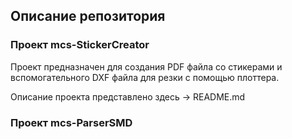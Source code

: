## Описание репозитория

### Проект mcs-StickerCreator

Проект предназначен для создания PDF файла со стикерами и вспомогательного DXF файла для резки с помощью плоттера.

Описание проекта представлено здесь -> README.md

### Проект mcs-ParserSMD


